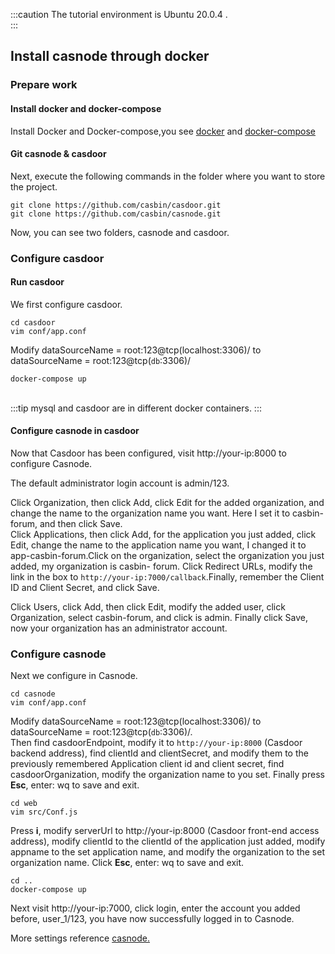 :::caution
The tutorial environment is Ubuntu 20.0.4 .  
:::
## Install casnode through docker  
### Prepare work
#### Install docker and docker-compose
Install Docker and Docker-compose,you see [docker](https://docs.docker.com/get-docker/) and [docker-compose](https://docs.docker.com/compose/install/)
<br/>

#### Git casnode & casdoor
Next, execute the following commands in the folder where you want to store the project.  
```shell
git clone https://github.com/casbin/casdoor.git
git clone https://github.com/casbin/casnode.git
```
Now, you can see two folders, casnode and casdoor.
<br/>

### Configure casdoor

#### Run casdoor
We first configure casdoor.
```shell
cd casdoor
vim conf/app.conf
```
Modify dataSourceName = root:123@tcp(localhost:3306)/ to dataSourceName = root:123@tcp(`db`:3306)/
```shell
docker-compose up
```
<br/>
:::tip
mysql and casdoor are in different docker containers.
:::

#### Configure casnode in casdoor
Now that Casdoor has been configured, visit http://your-ip:8000 to configure Casnode.  

The default administrator login account is admin/123.

Click Organization, then click Add, click Edit for the added organization, and change the name to the organization name you want. Here I set it to casbin-forum, and then click Save.  
Click Applications, then click Add, for the application you just added, click Edit, change the name to the application name you want, I changed it to app-casbin-forum.Click on the organization, select the organization you just added, my organization  is casbin- forum. Click Redirect URLs, modify the link in the box to `http://your-ip:7000/callback`.Finally, remember the Client ID and Client Secret, and click Save. 

Click Users, click Add, then click Edit, modify the added user, click Organization, select casbin-forum, and click is admin. Finally click Save, now your organization has an administrator account.
<br/>

### Configure casnode
Next we configure in Casnode.
```shell
cd casnode
vim conf/app.conf
```
Modify dataSourceName = root:123@tcp(localhost:3306)/ to dataSourceName = root:123@tcp(`db`:3306)/.  
Then find casdoorEndpoint, modify it to `http://your-ip:8000` (Casdoor backend address), find clientId and clientSecret, and modify them to the previously remembered Application client id and client secret, find casdoorOrganization, modify the organization name to you set. Finally press **Esc**, enter: wq to save and exit.
```shell
cd web
vim src/Conf.js
```
Press **i**, modify serverUrl to http://your-ip:8000 (Casdoor front-end access address), modify clientId to the clientId of the application just added, modify appname to the set application name, and modify the organization to the set organization name. Click **Esc**, enter: wq to save and exit.
```shell
cd ..
docker-compose up
```
Next visit http://your-ip:7000, click login, enter the account you added before, user_1/123, you have now successfully logged in to Casnode.  

More settings reference [casnode.](https://casnode.org/docs)

